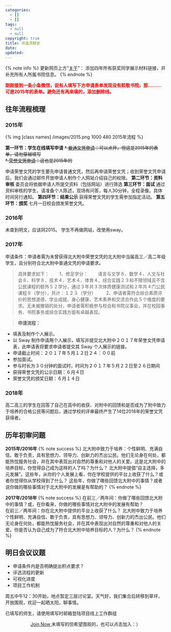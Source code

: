 ```yaml
---
categories:
  - []
  - []
tags:
  - null
  - null
copyright: true
title: 评选流程史
date:
updated:
---
```


{% note info %} 更新网页上方“[关于](https://pkuschool.github.io/Honours-programs/about/)”：
添加四年所有获奖同学展示材料链接，并补充所有人所属书院信息。 {% endnote %}

<font color="red">**刚刚接到一条小鱼微信，说有人填写下方申请表单发现没有熙敬书院，那………可是2015年的表单。避免还有再来填的，添加删除线。**</font>

## 往年流程梳理
### 2015年
{% img [class names] /images/2015.png 1000 480 2015年流程 %}

​**第一环节：学生在线填写申请**
~~* [普通文凭申请](https://bdfz-my.sharepoint.com/:x:/r/personal/zhoulei_i_pkuschool_edu_cn/_layouts/15/WopiFrame.aspx?guestaccesstoken=2GB0J47LvjQz6WnKn5gQxfcGOz28CDG%2f%2bMZ7ovXEbFI%3d&docid=1_12f6723023f42478abb4454d14786e923&wdFormId=%7BE318186B-E765-42CD-83A8-BB791DF5FB48%7D&action=formsubmit)：可以点开，但这是2015年的表单，请勿穿越填写~~       
~~* [荣誉文凭申请](https://bdfz-my.sharepoint.com/:x:/r/personal/zhoulei_i_pkuschool_edu_cn/_layouts/15/WopiFrame.aspx?guestaccesstoken=K%2bWsXUGCuaivDXeUFkPyvKxiP57Uzk4mlsXwvEWNh6k%3d&docid=1_1279cbe17122f45d69291a7b3515ba2ea&wdFormId=%7BDA2A1BB1-A6BC-40B7-ABBF-0F73D4314787%7D&action=formsubmit)：​这也是2015年的~~

申请荣誉文凭的学生要先申请普通文凭，然后再申请荣誉文凭；收到荣誉文凭申请后，我们会通过邮件开放申请人制作个人网站介绍自己的权限。
**第二环节：资料审核**
委员会将依据申请人所提交资​料（包括网站）进行筛选
**第三环节：面试**
通过资料审核的学生，请准备个人陈述，现场有问答，每人30分钟，全程录像。具体时间另行通知。
**第四环节：结果公示**
获得荣誉文凭的学生需参加指定活动。
**第五环节：颁奖**
七月一日校会颁发荣誉文凭。

### 2016年

未查到明文，应该同2015。
学生不再做网站，改使用sway。

### 2017年
申请条件：申请者需为未曾获得北大附中荣誉文凭的北大附中当届高三／高二年级学生，且分别符合北大附中普通文凭的申请要求。

> 具体要求如下：
　　1、修足学分：
　　语言与文学８、数学４、人文与社会８、科学８、技术４、艺术４、体育４、综合实践２３和不限领域且不含公民课程的额外５２学分，通过３年共３次体质健康测试和２年共４门公民课程８（学分），共计：１２３（学分）
　　2、申请者需符合综合素质评价的思想道德、学业成就、身心健康、艺术素养和交流合作此５个维度的要求。无未被撤销的处分，申请者需积极参与校会和书院议事会，并在校园事务、书院事务或综合实践方面有卓越表现。

> **申请流程：**
* 填表及制作个人展示。
* 以 Sway 制作申请用个人展示，填写并提交北大附中２０１７年荣誉文凭申请表，此申请表将要求申请者提交其 Sway 个人展示的链接。
* 申请截止时间：２０１７年５月１２日２４：００前
* 参加面试。
* 参与时长为３０分钟的面试时，时间为２０１７年５月２２日至２６日期间
* 获得荣誉文凭的公示日期：６月４日
* 荣誉文凭的颁奖日期：６月１４日

### 2018年
高二高三的学生在回答了自己在高中的收获、对附中的回馈和是否成为了附中致力于培养的合格公民等问题后，通过学校的评审最终产生了14位2018年的荣誉文凭获得者。

## 历年初审问题

**2015年/2016年**
{% note success %}
<i class="fa fa-question-circle  fa-lg"></i> 北大附中致力于培养：个性鲜明、充满自信、敢于负责，具有思想力、领导力、创新力的杰出公民。他们无论身在何处，都能热忱服务社会，并在其中表现出对自然的尊重和对他人的关爱。这是北大附中的培养目标，你觉得自己成为这样的人了吗？为什么？
<i class="fa fa-question-circle  fa-lg"></i> 北大附中提倡“自主选择，多元发展”。这些年，从你的个人发展上看，你在学校提供的平台上收获了什么？或者你觉得你从学校得到了什么？
<i class="fa fa-question-circle  fa-lg"></i> 这些年，你做了哪些回馈北大附中的事情？或者说你做的哪些事情对于北大附中的发展是有帮助的？
{% endnote %}
<!-- more -->
**2017年/2018年**
{% note success %}
<i class="fa fa-question-circle  fa-lg"></i> 在前三／两年间：你做了哪些回馈北大附中的事情？或，在你看来，你做的哪些事情对北大附中的发展有帮助？	
<i class="fa fa-question-circle  fa-lg"></i> 在前三／两年间：你在北大附中提供的平台上收获了什么？	
<i class="fa fa-question-circle  fa-lg"></i> 北大附中致力于培养个性鲜明、充满自信、敢于负责，具有思想力、领导力、创新力的杰出公民。他们无论身在何处，都能热忱服务社会，并在其中表现出对自然的尊重和对他人的关爱。你是否认为自己成为了符合北大附中培养目标的人？为什么？
{% endnote %}

## 明日会议议题
* 申请条件内是否明确提出积点要求？
* 评选流程的更新
* 可视化进度
* 项目工作机制

周五中午12：30开始，地点暂定三层讨论室。天气好，我们集合后转移到草坪，开放围观，欢迎一起晒太阳，聊事情。

已填写的师生，请使用填写时邮箱登陆项目线上工作群组
<center><a id="download" href="https://teams.microsoft.com/l/team/19%3a6853bdb3a2b441328efa1114c44f6c42%40thread.skype/conversations?groupId=ddb087a9-ca2e-4865-8dda-b96e0100467e&tenantId=499cf176-75ee-49e4-80c1-52afcd28d2b5"><i class="fa fa-download"></i><span> Join Now</span>
</a>
未填写的但希望围观的，也可以点击加入：）
</center>
